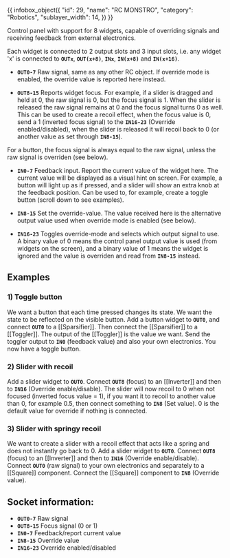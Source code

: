 {{ infobox_object({
	"id": 29,
	"name": "RC MONSTRO",
	"category": "Robotics",
	"sublayer_width": 14,
}) }}

Control panel with support for 8 widgets, capable of overriding signals and receiving feedback from external electronics.

Each widget is connected to 2 output slots and 3 input slots, i.e. any widget 'x' is connected to **`OUTx`**, **`OUT(x+8)`**, **`INx`**, **`IN(x+8)`** and **`IN(x+16)`**.

* **`OUT0-7`**
Raw signal, same as any other RC object. If override mode is enabled, the override value is reported here instead.

* **`OUT8-15`**
Reports widget focus. For example, if a slider is dragged and held at 0, the raw signal is 0, but the focus signal is 1. When the slider is released the raw signal remains at 0 and the focus signal turns 0 as well. This can be used to create a recoil effect, when the focus value is 0, send a 1 (inverted focus signal) to the **`IN16-23`** (Override enabled/disabled), when the slider is released it will recoil back to 0 (or another value as set through **`IN8-15`**).

For a button, the focus signal is always equal to the raw signal, unless the raw signal is overriden (see below).

* **`IN0-7`**
Feedback input. Report the current value of the widget here. The current value will be displayed as a visual hint on screen. For example, a button will light up as if pressed, and a slider will show an extra knob at the feedback position. Can be used to, for example, create a toggle button (scroll down to see examples).

* **`IN8-15`**
Set the override-value. The value received here is the alternative output value used when override mode is enabled (see below).

* **`IN16-23`**
Toggles override-mode and selects which output signal to use. A binary value of 0 means the control panel output value is used (from widgets on the screen), and a binary value of 1 means the widget is ignored and the value is overriden and read from **`IN8-15`** instead.

## Examples
### 1) Toggle button
We want a button that each time pressed changes its state. We want the state to be reflected on the visible button. Add a button widget to **`OUT0`**, and connect **`OUT0`** to a [[Sparsifier]]. Then connect the [[Sparsifier]] to a [[Toggler]]. The output of the [[Toggler]] is the value we want. Send the toggler output to **`IN0`** (feedback value) and also your own electronics. You now have a toggle button.

### 2) Slider with recoil
Add a slider widget to **`OUT0`**. Connect **`OUT8`** (focus) to an [[Inverter]] and then to **`IN16`** (Override enable/disable). The slider will now recoil to 0 when not focused (inverted focus value = 1), if you want it to recoil to another value than 0, for example 0.5, then connect something to **`IN8`** (Set value). 0 is the default value for override if nothing is connected.

### 3) Slider with springy recoil
We want to create a slider with a recoil effect that acts like a spring and does not instantly go back to 0. Add a slider widget to **`OUT0`**. Connect **`OUT8`** (focus) to an [[Inverter]] and then to **`IN16`** (Override enable/disable). Connect **`OUT0`** (raw signal) to your own electronics and separately to a [[Square]] component. Connect the [[Square]] component to **`IN8`** (Override value).

## Socket information:
- **`OUT0-7`** Raw signal
- **`OUT8-15`** Focus signal (0 or 1)
- **`IN0-7`** Feedback/report current value
- **`IN8-15`** Override value
- **`IN16-23`** Override enabled/disabled